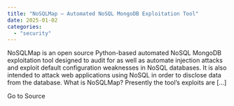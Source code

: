 ```yaml
---
title: "NoSQLMap – Automated NoSQL MongoDB Exploitation Tool"
date: 2025-01-02
categories: 
  - "security"
---
```


NoSQLMap is an open source Python-based automated NoSQL MongoDB exploitation tool designed to audit for as well as automate injection attacks and exploit default configuration weaknesses in NoSQL databases. It is also intended to attack web applications using NoSQL in order to disclose data from the database. What is NoSQLMap? Presently the tool’s exploits are \[…\]

Go to Source

